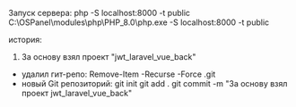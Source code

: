 Запуск сервера: 
php -S localhost:8000 -t public
C:\OSPanel\modules\php\PHP_8.0\php.exe -S localhost:8000 -t public

история:

1. За основу взял проект "jwt_laravel_vue_back"
- удалил гит-репо:
  Remove-Item -Recurse -Force .git
- новый Git репозиторий:
  git init
git add .
git commit -m "За основу взял проект jwt_laravel_vue_back"
